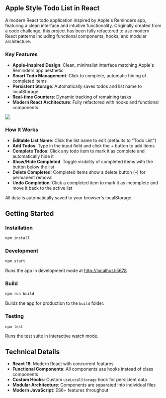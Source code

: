 ## Apple Style Todo List in React

A modern React todo application inspired by Apple's Reminders app, featuring a clean interface and intuitive functionality. Originally created from a code challenge, this project has been fully refactored to use modern React patterns including functional components, hooks, and modular architecture.

### Key Features

- **Apple-inspired Design**: Clean, minimalist interface matching Apple's Reminders app aesthetic
- **Smart Todo Management**: Click to complete, automatic hiding of completed items
- **Persistent Storage**: Automatically saves todos and list name to localStorage
- **Real-time Counters**: Dynamic tracking of remaining tasks
- **Modern React Architecture**: Fully refactored with hooks and functional components

![](images/sample.png)

### How It Works

- **Editable List Name**: Click the list name to edit (defaults to "Todo List")
- **Add Todos**: Type in the input field and click the + button to add items
- **Complete Todos**: Click any todo item to mark it as complete and automatically hide it
- **Show/Hide Completed**: Toggle visibility of completed items with the button below the list
- **Delete Completed**: Completed items show a delete button (–) for permanent removal
- **Undo Completion**: Click a completed item to mark it as incomplete and move it back to the active list

All data is automatically saved to your browser's localStorage.


## Getting Started

### Installation

```bash
npm install
```

### Development

```bash
npm start
```

Runs the app in development mode at [http://localhost:5678](http://localhost:5678)

### Build

```bash
npm run build
```

Builds the app for production to the `build` folder.

### Testing

```bash
npm test
```

Runs the test suite in interactive watch mode.

## Technical Details

- **React 18**: Modern React with concurrent features
- **Functional Components**: All components use hooks instead of class components
- **Custom Hooks**: Custom `useLocalStorage` hook for persistent data
- **Modular Architecture**: Components are separated into individual files
- **Modern JavaScript**: ES6+ features throughout

